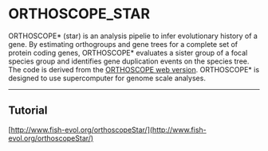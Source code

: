 # ORTHOSCOPE_STAR   
ORTHOSCOPE* (star) is an analysis pipelie to infer evolutionary history of a gene. By estimating orthogroups and gene trees for a complete set of protein coding genes, ORTHOSCOPE* evaluates a sister group of a focal species group and identifies gene duplication events on the species tree. The code is derived from the [ORTHOSCOPE web version](https://github.com/jun-inoue/orthoscope). ORTHOSCOPE* is designed to use supercomputer for genome scale analyses. 


---

## Tutorial
[http://www.fish-evol.org/orthoscopeStar/](http://www.fish-evol.org/orthoscopeStar/)


<br />  

